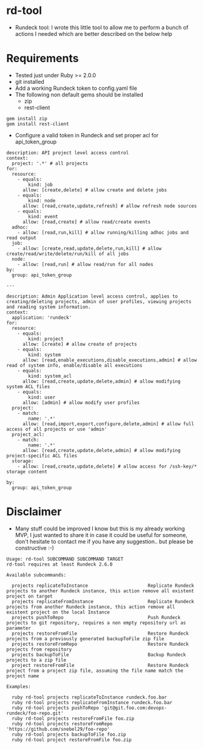 # rd-tool

* Rundeck tool: I wrote this little tool to allow me to perform a bunch of actions I needed which are better described on the below help

# Requirements
* Tested just under Ruby >= 2.0.0 
* git installed
* Add a working Rundeck token to config.yaml file
* The following non default gems should be installed
  * zip
  * rest-client
  
```
gem install zip
gem install rest-client
```

* Configure a valid token in Rundeck and set proper acl for api_token_group

```
description: API project level access control
context:
  project: '.*' # all projects
for:
  resource:
    - equals:
        kind: job
      allow: [create,delete] # allow create and delete jobs
    - equals:
        kind: node
      allow: [read,create,update,refresh] # allow refresh node sources
    - equals:
        kind: event
      allow: [read,create] # allow read/create events
  adhoc:
    - allow: [read,run,kill] # allow running/killing adhoc jobs and read output
  job:
    - allow: [create,read,update,delete,run,kill] # allow create/read/write/delete/run/kill of all jobs
  node:
    - allow: [read,run] # allow read/run for all nodes
by:
  group: api_token_group

---

description: Admin Application level access control, applies to creating/deleting projects, admin of user profiles, viewing projects and reading system information.
context:
  application: 'rundeck'
for:
  resource:
    - equals:
        kind: project
      allow: [create] # allow create of projects
    - equals:
        kind: system
      allow: [read,enable_executions,disable_executions,admin] # allow read of system info, enable/disable all executions
    - equals:
        kind: system_acl
      allow: [read,create,update,delete,admin] # allow modifying system ACL files
    - equals:
        kind: user
      allow: [admin] # allow modify user profiles
  project:
    - match:
        name: '.*'
      allow: [read,import,export,configure,delete,admin] # allow full access of all projects or use 'admin'
  project_acl:
    - match:
        name: '.*'
      allow: [read,create,update,delete,admin] # allow modifying project-specific ACL files
  storage:
    - allow: [read,create,update,delete] # allow access for /ssh-key/* storage content

by:
  group: api_token_group
```

# Disclaimer
* Many stuff could be improved I know but this is my already working MVP, I just wanted to share it in case it could be useful for someone, don't hesitate to contact me if you have any suggestion.. but please be constructive :-)

```
Usage: rd-tool SUBCOMMAND SUBCOMMAND TARGET
rd-tool requires at least Rundeck 2.6.0

Available subcommands:

  projects replicateToInstance                      Replicate Rundeck projects to another Rundeck instance, this action remove all existent project on target
  projects replicateFromInstance                    Replicate Rundeck projects from another Rundeck instance, this action remove all existent project on the local Instance
  projects pushToRepo                               Push Rundeck projects to git repository, requires a non empty repository url as parameter
  projects restoreFromFile                          Restore Rundeck projects from a previously generated backupToFile zip file
  projects restoreFromRepo                          Restore Rundeck projects from repository
  projects backupToFile                             Backup Rundeck projects to a zip file
  project restoreFromFile                           Restore Rundeck project from a project zip file, assuming the file name match the project name

Examples:

  ruby rd-tool projects replicateToInstance rundeck.foo.bar
  ruby rd-tool projects replicateFromInstance rundeck.foo.bar
  ruby rd-tool projects pushToRepo 'git@git.foo.com:devops-rundeck/foo-repo.git'
  ruby rd-tool projects restoreFromFile foo.zip
  ruby rd-tool projects restoreFromRepo 'https://github.com/snebel29/foo-repo'
  ruby rd-tool projects backupToFile foo.zip
  ruby rd-tool project restoreFromFile foo.zip
```